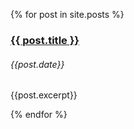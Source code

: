 {% for post in site.posts %}

<hgroup>
	<h3><a href="{{post.url}}">{{ post.title }}</a></h3><h6>{{post.date}}</h6>
</hgroup>

{{post.excerpt}}

{% endfor %}

